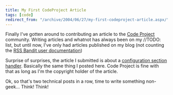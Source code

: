 ```yaml
---
title: My First CodeProject Article
tags: [code]
redirect_from: "/archive/2004/06/27/my-first-codeproject-article.aspx/"
---
```


Finally I've gotten around to contributing an article to the [Code
Project](http://www.codeproject.com/) community. Writing articles and
whatnot has always been on my //TODO: list, but until now, I've only had
articles published on my blog (not counting the [RSS Bandit user
documentation](http://www.rssbandit.org/docs))

Surprise of surprises, the article I submitted is about a [configuration
section
handler](http://www.codeproject.com/csharp/CsConfigSechandler.asp).
Basically the same thing I posted here. Code Project is fine with that
as long as I'm the copyright holder of the article.

Ok, so that's two technical posts in a row, time to write something
non-geek... Think! Think!

